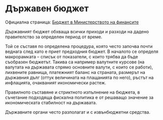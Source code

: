 # Държавен бюджет

Официална страница: [Бюджет в Министерството на финансите](https://www.minfin.bg/bg/4)

Държавният бюджет обхваща всички приходи и разходи на дадено правителство за определен период от време.

Той се съставя по определена процедура, която често започва почти веднага след като е приет предходния бюджет. В началото се определя макрорамката – списък от показатели, с които трябва да бъде съобразен бюджетът. Такива са например валутните курсове (на валутата на държавата спрямо основните валути, с които се работи), лихвените равнища, платежният баланс на страната, размерът на държавния дълг (оттук величината на плащанията по него), ръстът на инфлацията, очакваният икономически растеж.

Правилното съставяне и стриктното изпълнение на бюджета, в съчетание подходяща фискална политика е от решаващо значение за икономическата стабилност на държавата.

Държавните органи често разполагат и с извънбюджетни средства.
